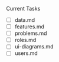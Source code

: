 Current Tasks
- [ ] data.md
- [ ] features.md
- [ ] problems.md
- [ ] roles.md
- [ ] ui-diagrams.md
- [ ] users.md